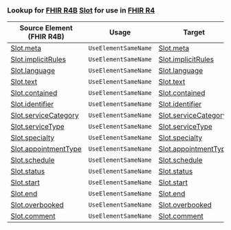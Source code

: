 ### Lookup for [FHIR R4B](https://hl7.org/fhir/R4B/) [Slot](https://hl7.org/fhir/R4B/Slot.html) for use in [FHIR R4](https://hl7.org/fhir/R4/)

| Source Element (FHIR R4B) | Usage | Target |
| -------------- | ----- | ------ |
| [Slot.meta](https://hl7.org/fhir/R4B/Slot.html#resource) | `UseElementSameName` | [Slot.meta](https://hl7.org/fhir/R4/Slot.html#resource) |
| [Slot.implicitRules](https://hl7.org/fhir/R4B/Slot.html#resource) | `UseElementSameName` | [Slot.implicitRules](https://hl7.org/fhir/R4/Slot.html#resource) |
| [Slot.language](https://hl7.org/fhir/R4B/Slot.html#resource) | `UseElementSameName` | [Slot.language](https://hl7.org/fhir/R4/Slot.html#resource) |
| [Slot.text](https://hl7.org/fhir/R4B/Slot.html#resource) | `UseElementSameName` | [Slot.text](https://hl7.org/fhir/R4/Slot.html#resource) |
| [Slot.contained](https://hl7.org/fhir/R4B/Slot.html#resource) | `UseElementSameName` | [Slot.contained](https://hl7.org/fhir/R4/Slot.html#resource) |
| [Slot.identifier](https://hl7.org/fhir/R4B/Slot.html#resource) | `UseElementSameName` | [Slot.identifier](https://hl7.org/fhir/R4/Slot.html#resource) |
| [Slot.serviceCategory](https://hl7.org/fhir/R4B/Slot.html#resource) | `UseElementSameName` | [Slot.serviceCategory](https://hl7.org/fhir/R4/Slot.html#resource) |
| [Slot.serviceType](https://hl7.org/fhir/R4B/Slot.html#resource) | `UseElementSameName` | [Slot.serviceType](https://hl7.org/fhir/R4/Slot.html#resource) |
| [Slot.specialty](https://hl7.org/fhir/R4B/Slot.html#resource) | `UseElementSameName` | [Slot.specialty](https://hl7.org/fhir/R4/Slot.html#resource) |
| [Slot.appointmentType](https://hl7.org/fhir/R4B/Slot.html#resource) | `UseElementSameName` | [Slot.appointmentType](https://hl7.org/fhir/R4/Slot.html#resource) |
| [Slot.schedule](https://hl7.org/fhir/R4B/Slot.html#resource) | `UseElementSameName` | [Slot.schedule](https://hl7.org/fhir/R4/Slot.html#resource) |
| [Slot.status](https://hl7.org/fhir/R4B/Slot.html#resource) | `UseElementSameName` | [Slot.status](https://hl7.org/fhir/R4/Slot.html#resource) |
| [Slot.start](https://hl7.org/fhir/R4B/Slot.html#resource) | `UseElementSameName` | [Slot.start](https://hl7.org/fhir/R4/Slot.html#resource) |
| [Slot.end](https://hl7.org/fhir/R4B/Slot.html#resource) | `UseElementSameName` | [Slot.end](https://hl7.org/fhir/R4/Slot.html#resource) |
| [Slot.overbooked](https://hl7.org/fhir/R4B/Slot.html#resource) | `UseElementSameName` | [Slot.overbooked](https://hl7.org/fhir/R4/Slot.html#resource) |
| [Slot.comment](https://hl7.org/fhir/R4B/Slot.html#resource) | `UseElementSameName` | [Slot.comment](https://hl7.org/fhir/R4/Slot.html#resource) |

